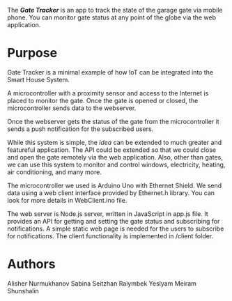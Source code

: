 The ***Gate Tracker*** is an app to track the state of the garage gate via mobile phone.
You can monitor gate status at any point of the globe via the web application.

# Purpose

Gate Tracker is a minimal example of how IoT can be integrated into the Smart House System.

A microcontroller with a proximity sensor and access to the Internet is placed 
to monitor the gate. Once the gate is opened or closed, the microcontroller sends data to 
the webserver.

Once the webserver gets the status of the gate from the microcontroller it sends a push notification
for the subscribed users.

While this system is simple, the _idea_ can be extended to much greater and featureful 
application. 
The API could be extended so that we could close and open the gate remotely via the web application.
Also, other than gates, we can use this system to monitor and control windows, electricity, heating,
air conditioning, and many more.

The microcontroller we used is Arduino Uno with Ethernet Shield. We send data using a web client interface
provided by Ethernet.h library. You can look for more details in WebClient.ino file. 

The web server is Node.js server, written in JavaScript in app.js file. It provides an API for getting and setting the
gate status and subscribing for notifications. A simple static web page is needed for the users to subscribe 
for notifications. The client functionality is implemented in /client folder.

# Authors
Alisher Nurmukhanov
Sabina Seitzhan
Raiymbek Yeslyam
Meiram Shunshalin

